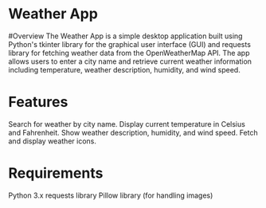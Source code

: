 # Weather App
#Overview
The Weather App is a simple desktop application built using Python's tkinter library for the graphical user interface (GUI) and requests library for fetching weather data from the OpenWeatherMap API. The app allows users to enter a city name and retrieve current weather information including temperature, weather description, humidity, and wind speed.

# Features
Search for weather by city name.
Display current temperature in Celsius and Fahrenheit.
Show weather description, humidity, and wind speed.
Fetch and display weather icons.
# Requirements
Python 3.x
requests library
Pillow library (for handling images)
